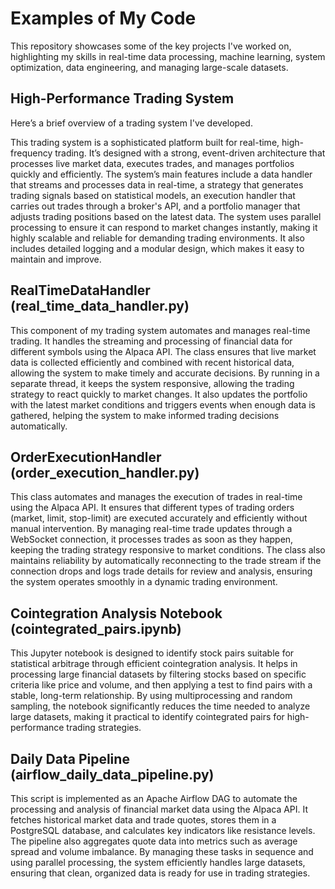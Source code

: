 # Examples of My Code
This repository showcases some of the key projects I've worked on, highlighting my skills in real-time data processing, machine learning, system optimization, data engineering, and managing large-scale datasets.

## High-Performance Trading System
Here’s a brief overview of a trading system I've developed.

This trading system is a sophisticated platform built for real-time, high-frequency trading. It’s designed with a strong, event-driven architecture that processes live market data, executes trades, and manages portfolios quickly and efficiently. The system’s main features include a data handler that streams and processes data in real-time, a strategy that generates trading signals based on statistical models, an execution handler that carries out trades through a broker's API, and a portfolio manager that adjusts trading positions based on the latest data. The system uses parallel processing to ensure it can respond to market changes instantly, making it highly scalable and reliable for demanding trading environments. It also includes detailed logging and a modular design, which makes it easy to maintain and improve.

## RealTimeDataHandler (real_time_data_handler.py)
This component of my trading system automates and manages real-time trading. It handles the streaming and processing of financial data for different symbols using the Alpaca API. The class ensures that live market data is collected efficiently and combined with recent historical data, allowing the system to make timely and accurate decisions. By running in a separate thread, it keeps the system responsive, allowing the trading strategy to react quickly to market changes. It also updates the portfolio with the latest market conditions and triggers events when enough data is gathered, helping the system to make informed trading decisions automatically.

## OrderExecutionHandler (order_execution_handler.py)
This class automates and manages the execution of trades in real-time using the Alpaca API. It ensures that different types of trading orders (market, limit, stop-limit) are executed accurately and efficiently without manual intervention. By managing real-time trade updates through a WebSocket connection, it processes trades as soon as they happen, keeping the trading strategy responsive to market conditions. The class also maintains reliability by automatically reconnecting to the trade stream if the connection drops and logs trade details for review and analysis, ensuring the system operates smoothly in a dynamic trading environment.

## Cointegration Analysis Notebook (cointegrated_pairs.ipynb)
This Jupyter notebook is designed to identify stock pairs suitable for statistical arbitrage through efficient cointegration analysis. It helps in processing large financial datasets by filtering stocks based on specific criteria like price and volume, and then applying a test to find pairs with a stable, long-term relationship. By using multiprocessing and random sampling, the notebook significantly reduces the time needed to analyze large datasets, making it practical to identify cointegrated pairs for high-performance trading strategies.

## Daily Data Pipeline (airflow_daily_data_pipeline.py)
This script is implemented as an Apache Airflow DAG to automate the processing and analysis of financial market data using the Alpaca API. It fetches historical market data and trade quotes, stores them in a PostgreSQL database, and calculates key indicators like resistance levels. The pipeline also aggregates quote data into metrics such as average spread and volume imbalance. By managing these tasks in sequence and using parallel processing, the system efficiently handles large datasets, ensuring that clean, organized data is ready for use in trading strategies.